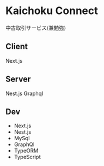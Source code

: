 # Kaichoku Connect

中古取引サービス(兼勉強)


## Client

Next.js

## Server

Nest.js
Graphql

## Dev

- Next.js
- Nest.js
- MySql
- GraphQl
- TypeORM
- TypeScript
